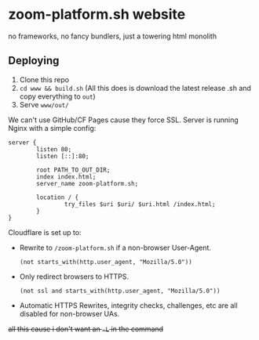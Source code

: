 # zoom-platform.sh website
no frameworks, no fancy bundlers, just a towering html monolith

## Deploying
1. Clone this repo
2. `cd www && build.sh` (All this does is download the latest release .sh and copy everything to `out`)
3. Serve `www/out/`

We can't use GitHub/CF Pages cause they force SSL. Server is running Nginx with a simple config:
```nginx
server {
        listen 80;
        listen [::]:80;

        root PATH_TO_OUT_DIR;
        index index.html;
        server_name zoom-platform.sh;

        location / {
                try_files $uri $uri/ $uri.html /index.html;
        }
}
```

Cloudflare is set up to:
- Rewrite to `/zoom-platform.sh` if a non-browser User-Agent.
  ```
  (not starts_with(http.user_agent, "Mozilla/5.0"))
  ```
- Only redirect browsers to HTTPS.
  ```
  (not ssl and starts_with(http.user_agent, "Mozilla/5.0"))
  ```
- Automatic HTTPS Rewrites, integrity checks, challenges, etc are all disabled for non-browser UAs.

~~all this cause i don't want an `-L` in the command~~